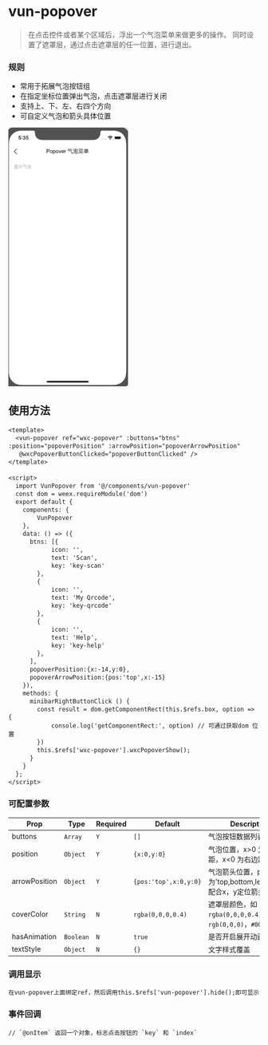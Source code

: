 # vun-popover 

 > 在点击控件或者某个区域后，浮出一个气泡菜单来做更多的操作。 同时设置了遮罩层，通过点击遮罩层的任一位置，进行退出。

### 规则
- 常用于拓展气泡按钮组
- 在指定坐标位置弹出气泡，点击遮罩层进行关闭
- 支持上、下、左、右四个方向
- 可自定义气泡和箭头具体位置

<img src="/static/gif/popover.gif?raw=true" width="240"/>


## 使用方法

```vue
<template>
  <vun-popover ref="wxc-popover" :buttons="btns" :position="popoverPosition" :arrowPosition="popoverArrowPosition"
   @wxcPopoverButtonClicked="popoverButtonClicked" />
</template>

<script>
  import VunPopover from '@/components/vun-popover'
  const dom = weex.requireModule('dom')
  export default {
  	components: {
  		VunPopover
  	},
    data: () => ({
      btns: [{
      		icon: '',
      		text: 'Scan',
      		key: 'key-scan'
      	},
      	{
      		icon: '',
      		text: 'My Qrcode',
      		key: 'key-qrcode'
      	},
      	{
      		icon: '',
      		text: 'Help',
      		key: 'key-help'
      	},
      ],
      popoverPosition:{x:-14,y:0},
      popoverArrowPosition:{pos:'top',x:-15}
    }),
    methods: {
      minibarRightButtonClick () {
      	const result = dom.getComponentRect(this.$refs.box, option => { 
      		console.log('getComponentRect:', option) // 可通过获取dom 位置
      	})
      	this.$refs['wxc-popover'].wxcPopoverShow();
      }
    }
  };
</script>
```


### 可配置参数

| Prop | Type | Required | Default | Description |
|-------------|------------|--------|-----|-----|
| buttons | `Array` |`Y`|`[]` | 气泡按钮数据列表` |
| position | `Object` |`Y`|`{x:0,y:0}` | 气泡位置，x>0 为左边距，x<0 为右边距，y同理 |
| arrowPosition | `Object` |`Y`|`{pos:'top',x:0,y:0}` | 气泡箭头位置，pos 为'top,bottom,left,right'，配合x，y定位箭头位置  |
| coverColor | `String` |`N`|`rgba(0,0,0,0.4)`| 遮罩层颜色，如 `rgba(0,0,0,0.4)`，`rgb(0,0,0)`，`#000` |
| hasAnimation | `Boolean` |`N`| `true` | 是否开启展开动画  |
| textStyle | `Object` |`N`| `{}` | 文字样式覆盖 |

### 调用显示

```
在vun-popover上面绑定ref，然后调用this.$refs['vun-popover'].hide();即可显示
```

### 事件回调

```
// `@onItem` 返回一个对象，标志点击按钮的 `key` 和 `index`
```
